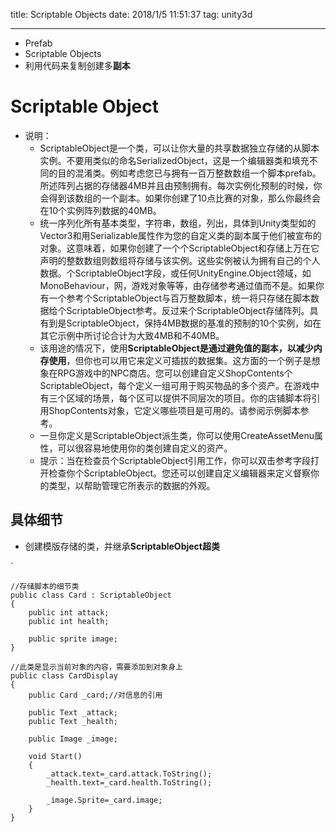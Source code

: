 title: Scriptable Objects
date: 2018/1/5 11:51:37 
tag: unity3d

---

* Prefab
* Scriptable Objects
* 利用代码来复制创建多**副本**

<!--more-->

# Scriptable Object #

* 说明：
	* ScriptableObject是一个类，可以让你大量的共享数据独立存储的从脚本实例。不要用类似的命名SerializedObject，这是一个编辑器类和填充不同的目的混淆类。例如考虑您已与拥有一百万整数数组一个脚本prefab。所述阵列占据的存储器4MB并且由预制拥有。每次实例化预制的时候，你会得到该数组的一个副本。如果你创建了10点比赛的对象，那么你最终会在10个实例阵列数据的40MB。
	* 统一序列化所有基本类型，字符串，数组，列出，具体到Unity类型如的Vector3和用Serializable属性作为您的自定义类的副本属于他们被宣布的对象。这意味着，如果你创建了一个个ScriptableObject和存储上万在它声明的整数数组则数组将存储与该实例。这些实例被认为拥有自己的个人数据。个ScriptableObject字段，或任何UnityEngine.Object领域，如MonoBehaviour，网，游戏对象等等，由存储参考通过值而不是。如果你有一个参考个ScriptableObject与百万整数脚本，统一将只存储在脚本数据给个ScriptableObject参考。反过来个ScriptableObject存储阵列。具有到是ScriptableObject，保持4MB数据的基准的预制的10个实例，如在其它示例中所讨论合计为大致4MB和不40MB。
	* 该用途的情况下，使用**ScriptableObject是通过避免值的副本，以减少内存使用**，但你也可以用它来定义可插拔的数据集。这方面的一个例子是想象在RPG游戏中的NPC商店。您可以创建自定义ShopContents个ScriptableObject，每个定义一组可用于购买物品的多个资产。在游戏中有三个区域的场景，每个区可以提供不同层次的项目。你的店铺脚本将引用ShopContents对象，它定义哪些项目是可用的。请参阅示例脚本参考。
	* 一旦你定义是ScriptableObject派生类，你可以使用CreateAssetMenu属性，可以很容易地使用你的类创建自定义的资产。
	* 提示：当在检查员个ScriptableObject引用工作，你可以双击参考字段打开检查你个ScriptableObject。您还可以创建自定义编辑器来定义督察你的类型，以帮助管理它所表示的数据的外观。

## 具体细节 ##

* 创建模版存储的类，并继承**ScriptableObject超类**

`

	//存储脚本的细节类
	public class Card : ScriptableObject
	{
		public int attack;
		public int health;

		public sprite image;
	}

	//此类是显示当前对象的内容，需要添加到对象身上
	public class CardDisplay
	{
		public Card _card;//对信息的引用

		public Text _attack;
		public Text _health;

		public Image _image;

		void Start()
		{
			_attack.text=_card.attack.ToString();
			_health.text=_card.health.ToString();

			_image.Sprite=_card.image;
		}
	}